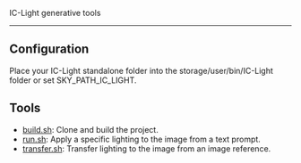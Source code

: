 IC-Light generative tools

---
## Configuration

Place your IC-Light standalone folder into the storage/user/bin/IC-Light folder or set
SKY_PATH_IC_LIGHT.

## Tools

- [build.sh](build.sh): Clone and build the project.
- [run.sh](run.sh): Apply a specific lighting to the image from a text prompt.
- [transfer.sh](transfer.sh): Transfer lighting to the image from an image reference.
